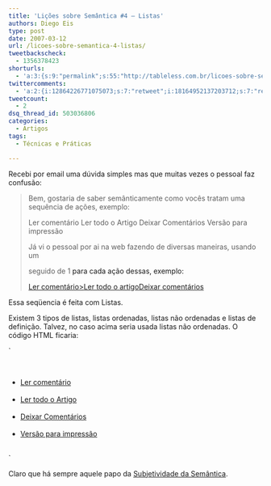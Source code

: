 ```yaml
---
title: 'Lições sobre Semântica #4 – Listas'
authors: Diego Eis
type: post
date: 2007-03-12
url: /licoes-sobre-semantica-4-listas/
tweetbackscheck:
  - 1356378423
shorturls:
  - 'a:3:{s:9:"permalink";s:55:"http://tableless.com.br/licoes-sobre-semantica-4-listas";s:7:"tinyurl";s:26:"http://tinyurl.com/3oyotbh";s:4:"isgd";s:19:"http://is.gd/psfrQJ";}'
twittercomments:
  - 'a:2:{i:12864226771075073;s:7:"retweet";i:18164952137203712;s:7:"retweet";}'
tweetcount:
  - 2
dsq_thread_id: 503036806
categories:
  - Artigos
tags:
  - Técnicas e Práticas

---
```

Recebi por email uma dúvida simples mas que muitas vezes o pessoal faz confusão:

> Bem, gostaria de saber semânticamente como vocês tratam uma sequência de ações, exemplo:
> 
> Ler comentário Ler todo o Artigo Deixar Comentários Versão para impressão
> 
> Já vi o pessoal por ai na web fazendo de diversas maneiras, usando um <p> seguido de 1 <a> para cada ação dessas, exemplo: <p><a href=&#8221;/&#8221; title=&#8221;&#8221;>Ler comentário><a href=&#8221;&#8221; title=&#8221;&#8221;>Ler todo o artigo</a><a href=&#8221;&#8221; title=&#8221;&#8221;>Deixar comentários</a></p>

Essa seqüencia é feita com Listas.
  
Existem 3 tipos de listas, listas ordenadas, listas não ordenadas e listas de definição. Talvez, no caso acima seria usada listas não ordenadas. O código HTML ficaria:

`<ul><br />
<li><a href="">Ler comentário</a></li><br />
<li><a href="">Ler todo o Artigo</a></li><br />
<li><a href="">Deixar Comentários</a></li><br />
<li><a href="">Versão para impressão</a></li><br />
</ul>`

Claro que há sempre aquele papo da [Subjetividade da Semântica][1].

 [1]: http://tableless.com.br/subjetividade-na-semantica